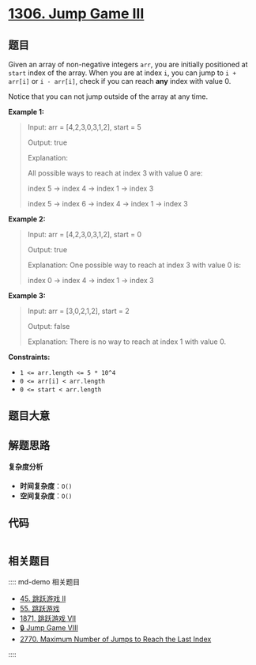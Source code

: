 # [1306. Jump Game III](https://leetcode.com/problems/jump-game-iii/)

## 题目

Given an array of non-negative integers `arr`, you are initially positioned at
`start` index of the array. When you are at index `i`, you can jump to `i +
arr[i]` or `i - arr[i]`, check if you can reach **any** index with value 0.

Notice that you can not jump outside of the array at any time.

**Example 1:**

> Input: arr = [4,2,3,0,3,1,2], start = 5
>
> Output: true
>
> Explanation:
>
> All possible ways to reach at index 3 with value 0 are:
>
> index 5 -> index 4 -> index 1 -> index 3
>
> index 5 -> index 6 -> index 4 -> index 1 -> index 3

**Example 2:**

> Input: arr = [4,2,3,0,3,1,2], start = 0
>
> Output: true
>
> Explanation: One possible way to reach at index 3 with value 0 is:
>
> index 0 -> index 4 -> index 1 -> index 3

**Example 3:**

> Input: arr = [3,0,2,1,2], start = 2
>
> Output: false
>
> Explanation: There is no way to reach at index 1 with value 0.

**Constraints:**

- `1 <= arr.length <= 5 * 10^4`
- `0 <= arr[i] < arr.length`
- `0 <= start < arr.length`

## 题目大意

## 解题思路

#### 复杂度分析

- **时间复杂度**：`O()`
- **空间复杂度**：`O()`

## 代码

```javascript

```

## 相关题目

:::: md-demo 相关题目

- [45. 跳跃游戏 II](https://leetcode.com/problems/jump-game-ii)
- [55. 跳跃游戏](https://leetcode.com/problems/jump-game)
- [1871. 跳跃游戏 VII](https://leetcode.com/problems/jump-game-vii)
- [🔒 Jump Game VIII](https://leetcode.com/problems/jump-game-viii)
- [2770. Maximum Number of Jumps to Reach the Last Index](https://leetcode.com/problems/maximum-number-of-jumps-to-reach-the-last-index)

::::
